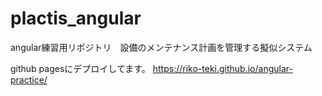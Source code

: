 # plactis_angular
angular練習用リポジトリ　設備のメンテナンス計画を管理する擬似システム

github pagesにデプロイしてます。
https://riko-teki.github.io/angular-practice/
